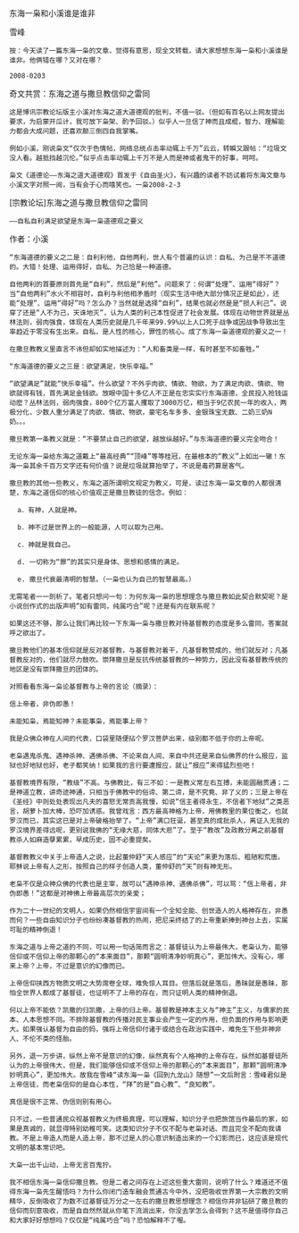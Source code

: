 东海一枭和小溪谁是谁非

雪峰


    按：今天读了一篇东海一枭的文章，觉得有意思，现全文转载，请大家想想东海一枭和小溪谁是谁非。他俩错在哪？又对在哪？

    2008-0203


奇文共赏：东海之道与撒旦教信仰之雷同

    这是博讯宗教论坛版主小溪对东海之道大道德观的批判，不值一驳。（但如有百名以上网友提出要求，为启蒙开瓜计，我可放下枭架、酌予回驳。）似乎人一旦信了神而且成棍，智力、理解能力都会大成问题，还喜欢颠三倒四自我掌嘴。

    例如小溪，刚说枭文“仅次于色情帖，网络总统点击率动辄上千万”云云，转瞬又跟帖：“垃圾文没人看。越抵挡越沉伦。”似乎点击率动辄上千万不是人而是神或者鬼干的好事，呵呵。

    枭文《道德论——东海之道大道德观》首发于《自由圣火》，有兴趣的读者不妨试着将东海文章与小溪文字对照一阅，当有会于心而嘻笑也。一枭2008-2-3


[宗教论坛]东海之道与撒旦教信仰之雷同

    ——自私自利满足欲望是东海一枭道德观之要义

作者：小溪

    “东海道德的要义之二是：自利利他，自他两利，世人有个普遍的认识：自私、为己是不不道德的。大错！处理、运用得好，自私、为己恰是一种道德。

    自他两利的首要原则首先是“自利”，然后是“利他”。问题来了：何谓“处理”、运用“得好”？当“自他两利”水火不相容时，自利与利他相矛盾时（现实生活中绝大部分情况正是如此），还能“处理”、运用“得好”吗？怎么办？当然就是选择“自利”，结果也就必然是是“损人利己”。说穿了还是“人不为己，天诛地灭”，认为人类的利己本性促进了社会发展。体现在动物世界就是丛林法则，弱肉强食，体现在人类历史就是几千年来99.99%以上人口死于战争或因战争导致出生率趋近于零没有生出来。自私，是人性的核心，罪性的核心。成了东海一枭道德观的要义之一！

    在撒旦教教义里直言不讳但却如实地描述为：“人和畜类是一样，有时甚至不如畜牲。”

    “东海道德的要义之三是：欲望满足，快乐幸福。”

    “欲望满足”就能“快乐幸福”。什么欲望？不外乎肉欲、情欲、物欲，为了满足肉欲、情欲、物欲就得有钱，首先满足金钱欲。放眼中国十多亿人不正是在忠实实行东海道德，全民投入抢钱运动麽？丛林法则，弱肉强食，800个亿万富人攫取了3000万亿，相当于9亿农民一年的收入，两极分化，少数人重分满足了肉欲、情欲、物欲，豪宅名车多多、金银珠宝无数、二奶三奶N奶。。。

    撒旦教第一条教义就是：“不要禁止自己的欲望，越放纵越好。”与东海道德的要义完全吻合！

    无论东海一枭给东海之道戴上“最高经典”“顶峰”等等桂冠，在最根本的“教义”上如出一辙！东海一枭其余千百万文字还有何价值？说是垃圾就算抬举了，不说是毒药算是客气。

    撒旦教的其他一些教义，东海之道所谓明文规定为教义，可是，读过东海一枭文章的人都很清楚，东海之道信仰的核心价值观正是撒旦教徒的信念。例如：

      a．有神，人就是神。

      b．神不过是世界上的一般能源，人可以取为己用。

      c．神就是我自己。

      d. 一切称为“罪”的其实只是身体、思想和感情的满足。

      e. 撒旦代衰最清明的智慧。（一枭也认为自己的智慧最高。）

    无需笔者一一剖析了。笔者只想问一句：为何东海一枭的思想理念与撒旦教如此契合默契呢？是小说创作式的出版声明“如有雷同，纯属巧合”呢？还是有内在联系呢？

    如果这还不够，那么让我们再比较一下东海一枭与撒旦教对待基督教的态度是多么雷同，答案就呼之欲出了。

    撒旦教他们的基本信仰就是反对基督教，与基督教对着干，凡基督教赞成的，他们就反对；凡基督教反对的，他们就尽力鼓吹。崇拜撒旦是反抗传统基督教的一种势力，因此没有基督教传统的地区是没有崇拜撒旦的团体的。

    对照看看东海一枭论基督教与上帝的言论（摘录）：

    信上帝者，非伪即愚！

    未能知枭，焉能知神？未能事枭，焉能事上帝？

    我是众佛众神在人间的代表，口袋里随便拈个罗汉菩萨出来，级别都不低于你的上帝呢。

    老枭遇鬼杀鬼、遇神杀神、遇佛杀佛、不论来自人间、来自中共还是来自仙佛界的什么报应，监狱也好地狱也好，老子都笑纳！如果我的言行要遭报应，就让“报应”来得猛烈些吧！

    基督教境界有限，“教级”不高。与佛教比，有三不如：一是教义常左右互搏，未能圆融贯通；二是神道立教，讲奇迹神通，只相当于佛教中的俗谛、第二谛，是不究竟、非了义的；三是上帝在《圣经》中则处处表现出凡夫的喜怒无常贡高我慢，如说“信主者得永生，不信者下地狱”之类恶言，胡萝卜加大棒，恐吓加诱惑。我曾戏言：西方最高神格为上帝，用佛教里的果位衡之，也就罗汉而已，其实这已是对上帝破格抬举了。“上帝”满口狂诞，甚至真的成批杀人，离证入无我的罗汉境界差得远呢，更别说我佛的“无缘大慈，同体大悲”了。至于“教改”及政教分离之前基督教杀人如麻造孽累累，早成历史，固不必重提矣。

    基督教教义中关于上帝造人之说，比起董仲舒“天人感应”的“天论”来更为落后、粗陋和荒唐。耶稣说上帝有人之形，按照自己的样子创造人类，董仲舒的“天”则有神无形。

    老枭不仅是众神众佛的代表也是主宰，故可以“遇神杀神、遇佛杀佛”，可以骂：“信上帝者，非伪即愚！”这都是对神佛上帝最高层次的亲爱；

    作为二十一世纪的文明人，如果仍然相信宇宙间有一个全知全能、创世造人的人格神存在，非愚而何？一些自由知识分子也纷纷凑基督教的热闹，把尼采终结了的上帝重新捧到神台上去，实属可耻的精神倒退！

    东海之道与上帝之道的不同，可以用一句话简而言之：基督徒认为上帝最伟大，老枭认为，能够信仰或不信仰上帝的那颗心的“本来面目”，那颗“圆明清净妙明真心”，更加伟大。没有心，哪来上帝？上帝，不过是意识的幻像而已。

    上帝信仰挟西方物质文明之大势席卷全球，难免惊人耳目。但落后就是落后，愚昧就是愚昧，那怕全世界人都成了基督徒，也证明不了上帝的存在，而只证明人类的精神倒退。

    何以上帝不能依？凯撒的归凯撒，上帝的归上帝。基督教是神本主义与“神主”主义，与儒家的民本、人本思想不同。不排除基督教的传播对民主事业会产生一定的作用，但负面的作用与影响更大。如果强认基督为自由的妈，强将上帝信仰付诸于或结合在政治实践中，难免生下些非神非人、不伦不类的怪胎。

    另外，退一万步讲，纵然上帝不是意识的幻像，纵然真有个人格神的上帝存在，纵然如基督徒所认为的上帝很伟大，但是，我们能够信仰或不信仰上帝的那颗心的“本来面目”，那颗“圆明清净妙明真心”，更加伟大。故我在雪峰“读东海一枭《回到九龙山》随想”一文后附言：雪峰君似是上帝信徒，而老枭信仰的是自心本性，“拜”的是“自心教”、“良知教”。

    真信是很不正常、伪信则别有用心。

    只不过，一些普通民众视基督教义为终极真理，可以理解，知识分子也把旅馆当作最后的家，如果是真诚的，就显得特别幼稚可笑。这类知识分子不仅不配与老枭对话、而且完全不配向我请教。不是上帝造人而是人造上帝，那不过是人的心意识制造出来的一个幻影而已，这应该是现代文明的基本常识吧。

    大枭一出千山动，上帝无言百鬼狞。

    我不相信东海一枭信仰撒旦教。但是二者之间存在上述这些重大雷同，说明了什么？难道还不值得东海一枭先生醒悟吗？为什么你闭门造车融会贯通古今中外，没把吸收世界第一大宗教的文明精华，反倒吸收了为数不过基督徒万分之一左右的撒旦教思想理念？相信你并非钻研了撒旦教的信仰而刻意吸收，而是自自然然就从你笔下流淌出来，你没去学怎么会得到？这不是值得你自己和大家好好想想吗？仅仅是“纯属巧合”吗？恐怕解释不了喔。




